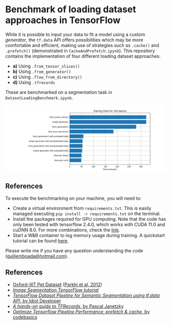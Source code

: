 # Benchmark of loading dataset approaches in TensorFlow
While it is possible to input your data to fit a model using a custom _generator_, the `tf.data` API offers possibilities which may be more comfortable and efficient, making use of strategies such as `.cache()` and `.prefetch()` (demonstrated in `CacheAndPrefetch.ipynb`). This repository contains the implementation of four different loading dataset approaches:

* **a)** Using `.from_tensor_slices()`
* **b)** Using `.from_generator()`
* **c)** Using `.flow_from_directory()`
* **d)** Using `.tfrecords`

These are benchmarked on a segmentation task in `DatasetLoadingBenchmark.ipynb`.

<p align="center">
  <img src="https://github.com/guillemboada/Loading-Benchmark/blob/main/TrainingTimes.png" alt="TrainingTimes" width="800"/>
</p>

## References
To execute the benchmarking on your machine, you will need to:
* Create a virtual environment from `requirements.txt`. This is easily managed executing `pip install -r requirements.txt` on the terminal.
* Install the packages required for GPU computing. Note that the code has only been tested with tensorflow 2.4.0, which works with CUDA 11.0 and cuDNN 8.0. For more combinations, check the [link](https://www.tensorflow.org/install/source#gpu).
* Start a W&B container to log memory usage during training. A quickstart tutorial can be found [here](https://docs.wandb.ai/quickstart).

Please write me if you have any question understanding the code (guillemboada@hotmail.com).

## References
* [Oxford-IIIT Pet Dataset](https://www.robots.ox.ac.uk/~vgg/data/pets/) ([Parkhi et al, 2012](https://www.robots.ox.ac.uk/~vgg/publications/2012/parkhi12a/parkhi12a.pdf))
* [_Image Segmentation TensorFlow tutorial_](https://www.tensorflow.org/tutorials/images/segmentation)
* [_TensorFlow Dataset Pipeline for Semantic Segmentation using tf.data API_, by Idiot Developer](https://www.youtube.com/watch?v=C5CbsTDwQM0)
* [_A hands-on guide to TFRecords_, by Pascal Janetzky](https://towardsdatascience.com/a-practical-guide-to-tfrecords-584536bc786c)
* [_Optimize Tensorflow Pipeline Performance: prefetch & cache_, by codebasics](https://www.youtube.com/watch?v=MLEKEplgCas)
